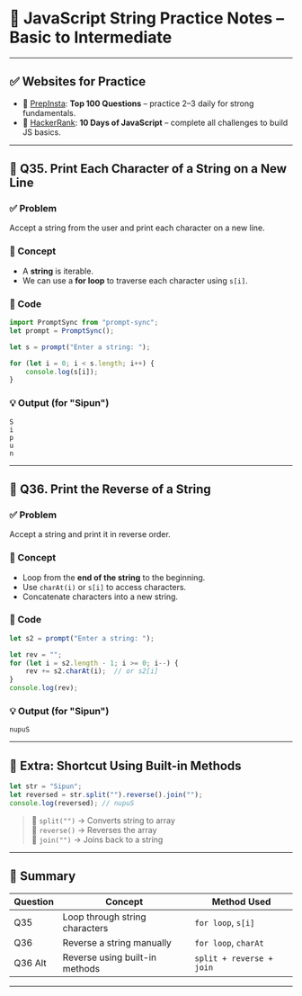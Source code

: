 
# 📝 JavaScript String Practice Notes – Basic to Intermediate

---

## ✅ Websites for Practice

- 🔗 [PrepInsta](https://prepinsta.com): **Top 100 Questions** – practice 2–3 daily for strong fundamentals.
- 🔗 [HackerRank](https://hackerrank.com): **10 Days of JavaScript** – complete all challenges to build JS basics.

---

## 📌 Q35. Print Each Character of a String on a New Line

### ✅ Problem
Accept a string from the user and print each character on a new line.

### 🧠 Concept
- A **string** is iterable.
- We can use a **for loop** to traverse each character using `s[i]`.

### 🧪 Code

```js
import PromptSync from "prompt-sync";
let prompt = PromptSync();

let s = prompt("Enter a string: ");

for (let i = 0; i < s.length; i++) {
    console.log(s[i]);
}
```

### 💡 Output (for "Sipun")
```
S
i
p
u
n
```

---

## 📌 Q36. Print the Reverse of a String

### ✅ Problem
Accept a string and print it in reverse order.

### 🧠 Concept
- Loop from the **end of the string** to the beginning.
- Use `charAt(i)` or `s[i]` to access characters.
- Concatenate characters into a new string.

### 🧪 Code

```js
let s2 = prompt("Enter a string: ");

let rev = "";
for (let i = s2.length - 1; i >= 0; i--) {
    rev += s2.charAt(i);  // or s2[i]
}
console.log(rev);
```

### 💡 Output (for "Sipun")
```
nupuS
```

---

## 🧠 Extra: Shortcut Using Built-in Methods

```js
let str = "Sipun";
let reversed = str.split("").reverse().join("");
console.log(reversed); // nupuS
```

> 🔁 `split("")` → Converts string to array  
> 🔁 `reverse()` → Reverses the array  
> 🔁 `join("")` → Joins back to a string

---

## 📌 Summary

| Question | Concept                          | Method Used         |
|----------|----------------------------------|----------------------|
| Q35      | Loop through string characters   | `for loop`, `s[i]`   |
| Q36      | Reverse a string manually        | `for loop`, `charAt` |
| Q36 Alt  | Reverse using built-in methods   | `split + reverse + join` |

---
